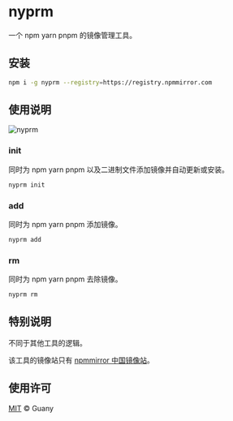 # nyprm

一个 npm yarn pnpm 的镜像管理工具。

## 安装

```bash
npm i -g nyprm --registry=https://registry.npmmirror.com
```

## 使用说明

![nyprm](https://cdn.jsdelivr.net/gh/tlyboy/assets/img/image-20220526194757726.png)

### init

同时为 npm yarn pnpm 以及二进制文件添加镜像并自动更新或安装。

```bash
nyprm init
```

### add

同时为 npm yarn pnpm 添加镜像。

```bash
nyprm add
```

### rm

同时为 npm yarn pnpm 去除镜像。

```bash
nyprm rm
```

## 特别说明

不同于其他工具的逻辑。

该工具的镜像站只有 [npmmirror 中国镜像站](https://npmmirror.com/)。

## 使用许可

[MIT](https://github.com/tlyboy/nyprm/blob/main/LICENSE) © Guany
